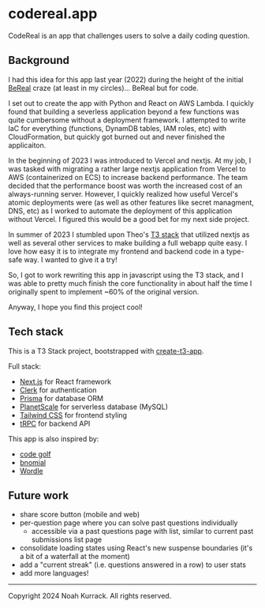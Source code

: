 # codereal.app

CodeReal is an app that challenges users to solve a daily coding question.

## Background

I had this idea for this app last year (2022) during the height of the initial [BeReal](https://bereal.com/) craze (at least in my circles)... BeReal but for code.

I set out to create the app with Python and React on AWS Lambda. I quickly found that building a severless application beyond a few functions was quite cumbersome without a deployment framework. I attempted to write IaC for everything (functions, DynamDB tables, IAM roles, etc) with CloudFormation, but quickly got burned out and never finished the applicaiton.

In the beginning of 2023 I was introduced to Vercel and nextjs. At my job, I was tasked with migrating a rather large nextjs application from Vercel to AWS (containerized on ECS) to increase backend performance. The team decided that the performance boost was worth the increased cost of an always-running server. However, I quickly realized how useful Vercel's atomic deployments were (as well as other features like secret managment, DNS, etc) as I worked to automate the deployment of this application without Vercel. I figured this would be a good bet for my next side project.

In summer of 2023 I stumbled upon Theo's [T3 stack](https://t3.gg/) that utilized nextjs as well as several other services to make building a full webapp quite easy. I love how easy it is to integrate my frontend and backend code in a type-safe way. I wanted to give it a try!

So, I got to work rewriting this app in javascript using the T3 stack, and I was able to pretty much finish the core functionality in about half the time I originally spent to implement ~60% of the original version.

Anyway, I hope you find this project cool!

## Tech stack

This is a T3 Stack project, bootstrapped with [create-t3-app](https://create.t3.gg/).

Full stack:

- [Next.js](https://nextjs.org) for React framework
- [Clerk](https://clerk.com/) for authentication
- [Prisma](https://prisma.io) for database ORM
- [PlanetScale](https://planetscale.com/) for serverless database (MySQL)
- [Tailwind CSS](https://tailwindcss.com) for frontend styling
- [tRPC](https://trpc.io) for backend API

This app is also inspired by:

- [code golf](https://www.reddit.com/r/codegolf/)
- [bnomial](https://bnomial.com)
- [Wordle](https://www.nytimes.com/games/wordle/index.html)

## Future work

- share score button (mobile and web)
- per-question page where you can solve past questions individually
  - accessible via a past questions page with list, similar to current past submissions list page
- consolidate loading states using React's new suspense boundaries (it's a bit of a waterfall at the moment)
- add a "current streak" (i.e. questions answered in a row) to user stats
- add more languages!

---

Copyright 2024 Noah Kurrack. All rights reserved.
